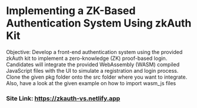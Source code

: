 # Implementing a ZK-Based Authentication System Using zkAuth Kit

 Objective: Develop a front-end authentication system using the provided zkAuth kit to
 implement a zero-knowledge (ZK) proof-based login. Candidates will integrate the provided
 WebAssembly (WASM) compiled JavaScript files with the UI to simulate a registration and login
 process. Clone the given pkg folder onto the src folder where you want to integrate. Also, have
 a look at the given example on how to import wasm_js files

<h3>Site Link: <a href="https://zkauth-vs.netlify.app">https://zkauth-vs.netlify.app</a>